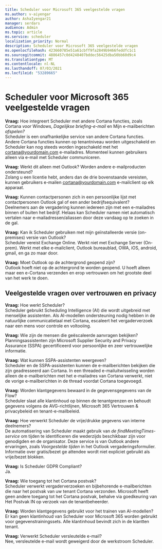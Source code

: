 ```yaml
---
title: Scheduler voor Microsoft 365 veelgestelde vragen
ms.author: v-aiyengar
author: AshaIyengar21
manager: serdars
audience: Admin
ms.topic: article
ms.service: scheduler
localization_priority: Normal
description: Scheduler voor Microsoft 365 veelgestelde vragen
ms.openlocfilehash: 423660785e51a61cbff9fa2849b9466feddfc1c1
ms.sourcegitcommit: 4886457c0d4248407bddec56425dba50bb60d9c4
ms.translationtype: MT
ms.contentlocale: nl-NL
ms.lasthandoff: 07/03/2021
ms.locfileid: "53289665"
---
```

# <a name="scheduler-for-microsoft-365-faqs"></a>Scheduler voor Microsoft 365 veelgestelde vragen

**Vraag:** Hoe integreert Scheduler met andere Cortana functies, zoals Cortana *voor* Windows, *Dagelijkse briefing-e-mail* en Mijn e-mailberichten *afspelen?*</br>
Scheduler is een onafhankelijke service van andere Cortana functies. Andere Cortana functies kunnen op tenantniveau worden uitgeschakeld en Scheduler kan nog steeds worden ingeschakeld met het cortana@yourdomain.com e-mailadres. Momenteel kunnen gebruikers alleen via e-mail met Scheduler communiceren.

**Vraag:** Werkt dit alleen met Outlook? Worden andere e-mailproducten ondersteund?</br>
Zolang u een licentie hebt, anders dan de drie bovenstaande vereisten, kunnen gebruikers e-mailen cortana@yourdomain.com e-mailclient op elk apparaat.

**Vraag:** Kunnen contactpersonen zich in een persoonlijke lijst met contactpersonen Outlook gal of een ander bedrijfsequivalent?</br>
Deelnemers aan de vergadering kunnen iedereen zijn met een e-mailadres binnen of buiten het bedrijf. Helaas kan Scheduler namen niet automatisch vertalen naar e-mailadressen/aliassen door deze vandaag op te zoeken in de gal.

**Vraag:** Kan ik Scheduler gebruiken met mijn geïnstalleerde versie (on-premises) versie van Outlook?</br>
Scheduler vereist Exchange Online. Werkt niet met Exchange Server (On-prem). Werkt met elke e-mailclient, Outlook bureaublad, OWA, iOS, android, gmail, en ga zo maar door.

**Vraag:** Moet Outlook op de achtergrond geopend zijn?</br>
Outlook hoeft niet op de achtergrond te worden geopend. U hoeft alleen maar een e-Cortana verzenden en erop vertrouwen om het grootste deel van het werk te doen.

## <a name="frequently-asked-trust-and-privacy-questions"></a>Veelgestelde vragen over vertrouwen en privacy

**Vraag:** Hoe werkt Scheduler?</br>
Scheduler gebruikt Scheduling Intelligence (AI) die wordt uitgebreid met menselijke assistenten. Als AI-modellen ondersteuning nodig hebben in de natuurlijke communicatietaal met Cortana, escaleert het vergaderverzoek naar een mens voor controle en voltooiing.

**Vraag:** Wie zijn de mensen die geëscaleerde aanvragen bekijken? </br>
Planningsassistenten zijn Microsoft Supplier Security and Privacy Assurance (SSPA) gecertificeerd voor persoonlijke en zeer vertrouwelijke informatie.

**Vraag:** Wat kunnen SSPA-assistenten weergeven?</br>
Scheduler en de SSPA-assistenten kunnen de e-mailberichten bekijken die zijn geadresseerd aan Cortana. In een threaded e-mailuitwisseling worden alleen de e-mailberichten met het e-mailadres van Cortana verwerkt, niet de vorige e-mailberichten in de thread voordat Cortana toegevoegd.

**Vraag:** Worden klantgegevens bewaard in de gegevensgegevens van de Flow? </br>
Scheduler slaat alle klantinhoud op binnen de tenantgrenzen en behoudt gegevens volgens de AVG-richtlijnen, Microsoft 365 Vertrouwen & privacybeleid en tenant-e-mailbeleid.

**Vraag:** Hoe verwerkt Scheduler de vrije/drukke gegevens van interne deelnemers? </br>
De automatisering van Scheduler maakt gebruik van *de findMeetingTimes-service* om tijden te identificeren die wederzijds beschikbaar zijn voor genodigden en de organisator. Deze service is van Outlook andere ervaringen, zoals *Voorgestelde tijden* in het Outlook vergaderingsformulier. Informatie over gratis/bezet ge attendee wordt niet expliciet gebruikt als vrije/bezet blokken.

**Vraag:** Is Scheduler GDPR Compliant? </br>
Ja.

**Vraag:** Wie toegang tot het Cortana postvak? </br>
Scheduler verwerkt vergaderverzoeken en bijbehorende e-mailberichten die naar het postvak van uw tenant Cortana verzonden. Microsoft heeft geen andere toegang tot het Cortana postvak, behalve via goedkeuring van Het Postvak IN op verzoek van de tenantbeheerder.

**Vraag:** Worden klantgegevens gebruikt voor het trainen van AI-modellen?</br>
Er kan geen klantinhoud van Scheduler voor Microsoft 365 worden gebruikt voor gegevenstrainingssets. Alle klantinhoud bevindt zich in de klantten tenant.

**Vraag:** Verwerkt Scheduler versleutelde e-mail?</br>
Nee, versleutelde e-mail wordt geweigerd door de werkstroom Scheduler.
